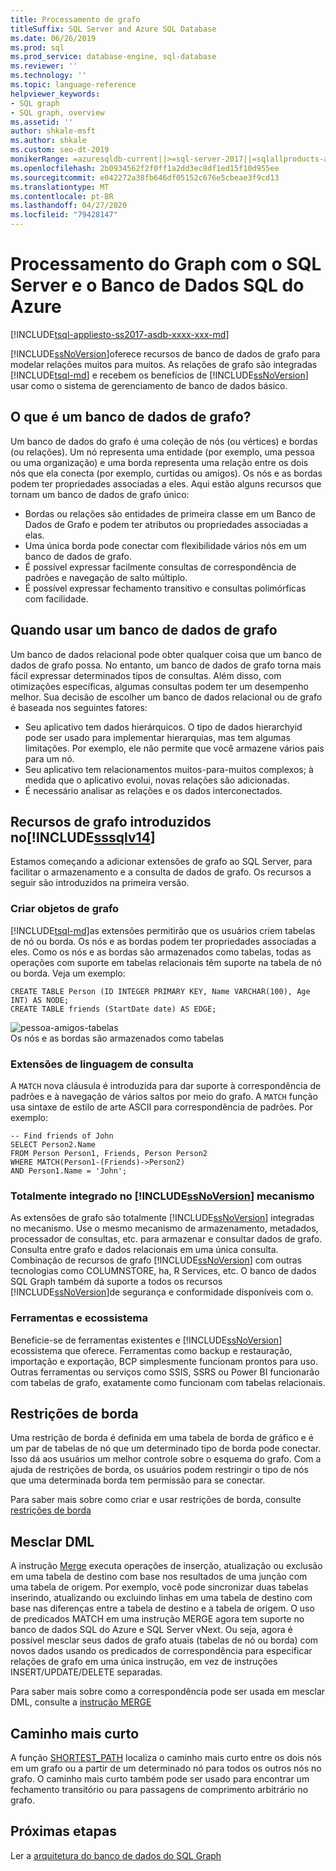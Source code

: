 ```yaml
---
title: Processamento de grafo
titleSuffix: SQL Server and Azure SQL Database
ms.date: 06/26/2019
ms.prod: sql
ms.prod_service: database-engine, sql-database
ms.reviewer: ''
ms.technology: ''
ms.topic: language-reference
helpviewer_keywords:
- SQL graph
- SQL graph, overview
ms.assetid: ''
author: shkale-msft
ms.author: shkale
ms.custom: seo-dt-2019
monikerRange: =azuresqldb-current||>=sql-server-2017||=sqlallproducts-allversions||>=sql-server-linux-2017||=azuresqldb-mi-current
ms.openlocfilehash: 2b0934562f2f0ff1a2dd3ec8df1ed15f10d955ee
ms.sourcegitcommit: e042272a38fb646df05152c676e5cbeae3f9cd13
ms.translationtype: MT
ms.contentlocale: pt-BR
ms.lasthandoff: 04/27/2020
ms.locfileid: "79428147"
---
```

# <a name="graph-processing-with-sql-server-and-azure-sql-database"></a>Processamento do Graph com o SQL Server e o Banco de Dados SQL do Azure
[!INCLUDE[tsql-appliesto-ss2017-asdb-xxxx-xxx-md](../../includes/tsql-appliesto-ss2017-asdb-xxxx-xxx-md.md)]

[!INCLUDE[ssNoVersion](../../includes/ssnoversion-md.md)]oferece recursos de banco de dados de grafo para modelar relações muitos para muitos. As relações de grafo são integradas [!INCLUDE[tsql-md](../../includes/tsql-md.md)] e recebem os benefícios de [!INCLUDE[ssNoVersion](../../includes/ssnoversion-md.md)] usar como o sistema de gerenciamento de banco de dados básico.


## <a name="what-is-a-graph-database"></a>O que é um banco de dados de grafo?  
Um banco de dados do grafo é uma coleção de nós (ou vértices) e bordas (ou relações). Um nó representa uma entidade (por exemplo, uma pessoa ou uma organização) e uma borda representa uma relação entre os dois nós que ela conecta (por exemplo, curtidas ou amigos). Os nós e as bordas podem ter propriedades associadas a eles. Aqui estão alguns recursos que tornam um banco de dados de grafo único:  
-    Bordas ou relações são entidades de primeira classe em um Banco de Dados de Grafo e podem ter atributos ou propriedades associadas a elas. 
-    Uma única borda pode conectar com flexibilidade vários nós em um banco de dados de grafo.
-    É possível expressar facilmente consultas de correspondência de padrões e navegação de salto múltiplo.
-    É possível expressar fechamento transitivo e consultas polimórficas com facilidade.

## <a name="when-to-use-a-graph-database"></a>Quando usar um banco de dados de grafo

Um banco de dados relacional pode obter qualquer coisa que um banco de dados de grafo possa. No entanto, um banco de dados de grafo torna mais fácil expressar determinados tipos de consultas. Além disso, com otimizações específicas, algumas consultas podem ter um desempenho melhor. Sua decisão de escolher um banco de dados relacional ou de grafo é baseada nos seguintes fatores:  
-    Seu aplicativo tem dados hierárquicos. O tipo de dados hierarchyid pode ser usado para implementar hierarquias, mas tem algumas limitações. Por exemplo, ele não permite que você armazene vários pais para um nó.
-    Seu aplicativo tem relacionamentos muitos-para-muitos complexos; à medida que o aplicativo evolui, novas relações são adicionadas.
-    É necessário analisar as relações e os dados interconectados.

## <a name="graph-features-introduced-in-sssqlv14"></a>Recursos de grafo introduzidos no[!INCLUDE[sssqlv14](../../includes/sssqlv14-md.md)] 
Estamos começando a adicionar extensões de grafo ao SQL Server, para facilitar o armazenamento e a consulta de dados de grafo. Os recursos a seguir são introduzidos na primeira versão. 


### <a name="create-graph-objects"></a>Criar objetos de grafo
[!INCLUDE[tsql-md](../../includes/tsql-md.md)]as extensões permitirão que os usuários criem tabelas de nó ou borda. Os nós e as bordas podem ter propriedades associadas a eles. Como os nós e as bordas são armazenados como tabelas, todas as operações com suporte em tabelas relacionais têm suporte na tabela de nó ou borda. Veja um exemplo:  

```   
CREATE TABLE Person (ID INTEGER PRIMARY KEY, Name VARCHAR(100), Age INT) AS NODE;
CREATE TABLE friends (StartDate date) AS EDGE;
```   

![pessoa-amigos-tabelas](../../relational-databases/graphs/media/person-friends-tables.png "Nó Person e tabelas de borda de amigos")  
Os nós e as bordas são armazenados como tabelas  

### <a name="query-language-extensions"></a>Extensões de linguagem de consulta  
A `MATCH` nova cláusula é introduzida para dar suporte à correspondência de padrões e à navegação de vários saltos por meio do grafo. A `MATCH` função usa sintaxe de estilo de arte ASCII para correspondência de padrões. Por exemplo:  

```   
-- Find friends of John
SELECT Person2.Name 
FROM Person Person1, Friends, Person Person2
WHERE MATCH(Person1-(Friends)->Person2)
AND Person1.Name = 'John';
```   
 
### <a name="fully-integrated-in-ssnoversion-engine"></a>Totalmente integrado no [!INCLUDE[ssNoVersion](../../includes/ssnoversion-md.md)] mecanismo 
As extensões de grafo são totalmente [!INCLUDE[ssNoVersion](../../includes/ssnoversion-md.md)] integradas no mecanismo. Use o mesmo mecanismo de armazenamento, metadados, processador de consultas, etc. para armazenar e consultar dados de grafo. Consulta entre grafo e dados relacionais em uma única consulta. Combinação de recursos de grafo [!INCLUDE[ssNoVersion](../../includes/ssnoversion-md.md)] com outras tecnologias como COLUMNSTORE, ha, R Services, etc. O banco de dados SQL Graph também dá suporte a todos os recursos [!INCLUDE[ssNoVersion](../../includes/ssnoversion-md.md)]de segurança e conformidade disponíveis com o.
 
### <a name="tooling-and-ecosystem"></a>Ferramentas e ecossistema

Beneficie-se de ferramentas existentes e [!INCLUDE[ssNoVersion](../../includes/ssnoversion-md.md)] ecossistema que oferece. Ferramentas como backup e restauração, importação e exportação, BCP simplesmente funcionam prontos para uso. Outras ferramentas ou serviços como SSIS, SSRS ou Power BI funcionarão com tabelas de grafo, exatamente como funcionam com tabelas relacionais.

## <a name="edge-constraints"></a>Restrições de borda
Uma restrição de borda é definida em uma tabela de borda de gráfico e é um par de tabelas de nó que um determinado tipo de borda pode conectar. Isso dá aos usuários um melhor controle sobre o esquema do grafo. Com a ajuda de restrições de borda, os usuários podem restringir o tipo de nós que uma determinada borda tem permissão para se conectar. 

Para saber mais sobre como criar e usar restrições de borda, consulte [restrições de borda](../../relational-databases/tables/graph-edge-constraints.md)

## <a name="merge-dml"></a>Mesclar DML 
A instrução [Merge](../../t-sql/statements/merge-transact-sql.md) executa operações de inserção, atualização ou exclusão em uma tabela de destino com base nos resultados de uma junção com uma tabela de origem. Por exemplo, você pode sincronizar duas tabelas inserindo, atualizando ou excluindo linhas em uma tabela de destino com base nas diferenças entre a tabela de destino e a tabela de origem. O uso de predicados MATCH em uma instrução MERGE agora tem suporte no banco de dados SQL do Azure e SQL Server vNext. Ou seja, agora é possível mesclar seus dados de grafo atuais (tabelas de nó ou borda) com novos dados usando os predicados de correspondência para especificar relações de grafo em uma única instrução, em vez de instruções INSERT/UPDATE/DELETE separadas.

Para saber mais sobre como a correspondência pode ser usada em mesclar DML, consulte a [instrução MERGE](../../t-sql/statements/merge-transact-sql.md)

## <a name="shortest-path"></a>Caminho mais curto
A função [SHORTEST_PATH](./sql-graph-shortest-path.md) localiza o caminho mais curto entre os dois nós em um grafo ou a partir de um determinado nó para todos os outros nós no grafo. O caminho mais curto também pode ser usado para encontrar um fechamento transitório ou para passagens de comprimento arbitrário no grafo. 

 ## <a name="next-steps"></a>Próximas etapas  
Ler a [arquitetura do banco de dados do SQL Graph](./sql-graph-architecture.md)
   

